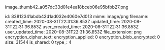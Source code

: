 image_thumb42_a057dc33d01e4ea18bceb06e95bfbb27.png

id: 83812341abdb42d1ad032e4060e7d013
mime: image/png
filename: 
created_time: 2020-08-31T22:31:36.853Z
updated_time: 2020-08-31T22:31:36.853Z
user_created_time: 2020-08-31T22:31:36.853Z
user_updated_time: 2020-08-31T22:31:36.853Z
file_extension: png
encryption_cipher_text: 
encryption_applied: 0
encryption_blob_encrypted: 0
size: 31544
is_shared: 0
type_: 4